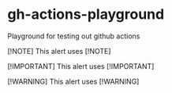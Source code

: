 # gh-actions-playground
Playground for testing out github actions

[!NOTE] This alert uses [!NOTE]

[!IMPORTANT] This alert uses [!IMPORTANT]

[!WARNING] This alert uses [!WARNING]

